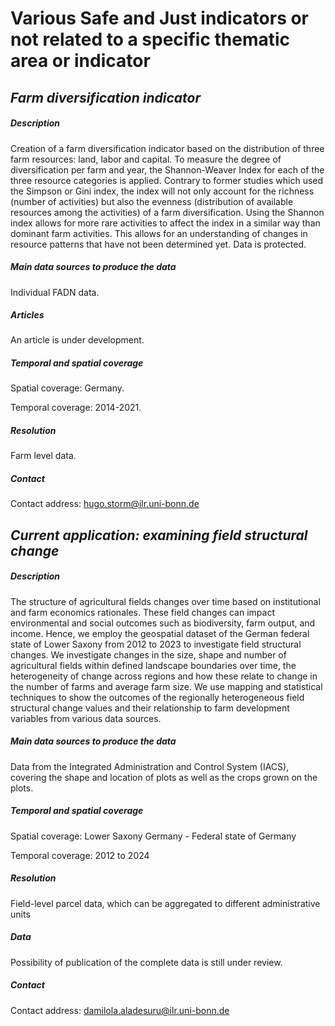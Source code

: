 # Various Safe and Just indicators or not related to a specific thematic area or indicator

## *Farm diversification indicator*

##### *Description*

Creation of a farm diversification indicator based on the distribution of three farm resources: land, labor and capital.
To measure the degree of diversification per farm and year, the Shannon-Weaver Index for each of the three resource categories is applied. Contrary to former studies which used the Simpson or Gini index, the index will not only account for the richness (number of activities) but also the evenness (distribution of available resources among the activities) of a farm diversification. Using the Shannon index allows for more rare activities to affect the index in a similar way than dominant farm activities. This allows for an understanding of changes in resource patterns that have not been determined yet.
Data is protected.

##### *Main data sources to produce the data*

Individual FADN data.

##### *Articles*

An article is under development.

##### *Temporal and spatial coverage*

Spatial coverage: Germany. 

Temporal coverage: 2014-2021.

##### *Resolution*

Farm level data.

##### *Contact*

Contact address: hugo.storm@ilr.uni-bonn.de

## *Current application: examining field structural change*

##### *Description*

The structure of agricultural fields changes over time based on institutional and farm economics rationales. These field changes can impact environmental and social outcomes such as biodiversity, farm output, and income. Hence, we employ the geospatial dataset of the German federal state of Lower Saxony from 2012 to 2023 to investigate field structural changes. We investigate changes in the size, shape and number of agricultural fields within defined landscape boundaries over time, the heterogeneity of change across regions and how these relate to change in the number of farms and average farm size. We use mapping and statistical techniques to show the outcomes of the regionally heterogeneous field structural change values and their relationship to farm development variables from various data sources. 

##### *Main data sources to produce the data*

Data from the Integrated Administration and Control System (IACS), covering the shape and location of plots as well as the crops grown on the plots.

##### *Temporal and spatial coverage*

Spatial coverage: Lower Saxony Germany - Federal state of Germany

Temporal coverage: 2012 to 2024

##### *Resolution*

Field-level parcel data, which can be aggregated to different administrative units

##### *Data*

Possibility of publication of the complete data is still under review.

##### *Contact*

Contact address: damilola.aladesuru@ilr.uni-bonn.de

